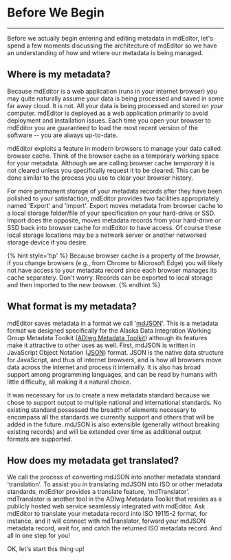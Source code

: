 # Before We Begin

---

Before we actually begin entering and editing metadata in mdEditor, let's spend a few moments discussing the architecture of mdEditor so we have an understanding of how and where our metadata is being managed.

## Where is my metadata?

Because mdEditor is a web application \(runs in your internet browser\) you may quite naturally assume your data is being processed and saved in some far away cloud.  It is not.  All your data is being processed and stored on _your_ computer.  mdEditor is deployed as a web application primarily to avoid deployment and installation issues.  Each time you open your browser to mdEditor you are guaranteed to load the most recent version of the software -- you are always up-to-date.

mdEditor exploits a feature in modern browsers to manage your data called browser cache.  Think of the browser cache as a temporary working space for your metadata.  Although we are calling browser cache _temporary_ it is not cleared unless you specifically request it to be cleared.  This can be done similar to the process you use to clear your browser history.

For more permanent storage of your metadata records after they have been polished to your satisfaction, mdEditor provides two facilities appropriately named 'Export' and 'Import'.  Export moves metadata from browser cache to a local storage folder/file of your specification on your hard-drive or SSD.  Import does the opposite, moves metadata records from your hard-drive or SSD back into browser cache for mdEditor to have access.  Of course these local storage locations may be a network server or another networked storage device if you desire.

{% hint style='tip' %}
  Because browser cache is a property of the *browser*, if you change browsers (e.g., from Chrome to Microsoft Edge) you will likely not have access to your metadata record since each browser manages its cache separately.  Don't worry.  Records can be exported to local storage and then imported to the new browser.
{% endhint %}

## What format is my metadata?

mdEditor saves metadata in a format we call '[mdJSON](https://mdtools.adiwg.org)'.  This is a metadata format we designed specifically for the Alaska Data Integration Working Group Metadata Toolkit ([ADIwg Metadata Toolkit](http://www.adiwg.org)) although its features make it attractive to other uses as well.  First, mdJSON is written in JavaScript Object Notation \([JSON](https://www.json.org)\) format.  JSON is the native data structure for JavaScript, and thus of internet browsers, and is how all browsers move data across the internet and process it internally.  It is also has broad support among programming languages, and can be read by humans with little difficulty, all making it a natural choice.

It was necessary for us to create a new metadata standard because we chose to support output to multiple national and international standards.  No existing standard possessed the breadth of elements necessary to encompass all the standards we currently support and others that will be added in the future.  mdJSON is also extensible \(generally without breaking existing records\) and will be extended over time as additional output formats are supported.

## How does my metadata get translated?

We call the process of converting mdJSON into another metadata standard 'translation'.  To assist you in translating mdJSON into ISO or other metadata standards, mdEditor provides a translate feature, 'mdTranslator'.  mdTranslator is another tool in the ADIwg Metadata Toolkit that resides as a publicly hosted web service seamlessly integrated with mdEditor.  Ask mdEditor to translate your metadata record into ISO 19115-2 format, for instance, and it will connect with mdTranslator, forward your mdJSON metadata record, wait for, and catch the returned ISO metadata record.  And all in one step for you!

OK, let's start this thing up!
